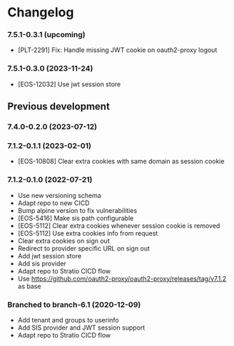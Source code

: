 # Changelog

### 7.5.1-0.3.1 (upcoming)

* [PLT-2291] Fix: Handle missing JWT cookie on oauth2-proxy logout

### 7.5.1-0.3.0 (2023-11-24)

* [EOS-12032] Use jwt session store

## Previous development

### 7.4.0-0.2.0 (2023-07-12)

### 7.1.2-0.1.1 (2023-02-01)

* [EOS-10808] Clear extra cookies with same domain as session cookie

### 7.1.2-0.1.0 (2022-07-21)

* Use new versioning schema
* Adapt repo to new CICD
* Bump alpine version to fix vulnerabilities
* [EOS-5416] Make sis path configurable
* [EOS-5112] Clear extra cookies whenever session cookie is removed
* [EOS-5112] Use extra cookies info from request
* Clear extra cookies on sign out
* Redirect to provider specific URL on sign out
* Add jwt session store
* Add sis provider
* Adapt repo to Stratio CICD flow
* Use https://github.com/oauth2-proxy/oauth2-proxy/releases/tag/v7.1.2 as base

### Branched to branch-6.1 (2020-12-09)

* Add tenant and groups to userinfo
* Add SIS provider and JWT session support
* Adapt repo to Stratio CICD flow
